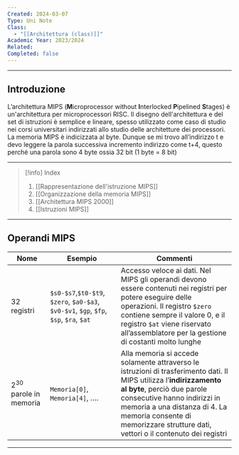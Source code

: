 ```yaml
---
Created: 2024-03-07
Type: Uni Note
Class:
  - "[[Architettura (class)]]"
Academic Year: 2023/2024
Related: 
Completed: false
---
```

---

## Introduzione
L’architettura MIPS (**M**icroprocessor without **I**nterlocked **P**ipelined **S**tages) è un'architettura per microprocessori RISC. Il disegno dell'architettura e del set di istruzioni è semplice e lineare, spesso utilizzato come caso di studio nei corsi universitari indirizzati allo studio delle architetture dei processori.
La memoria MIPS è indicizzata al byte. Dunque se mi trovo all’indirizzo t e devo leggere la parola successiva incremento indirizzo come t+4, questo perché una parola sono 4 byte ossia 32 bit (1 byte = 8 bit)

---

>[!info] Index
>1. [[Rappresentazione dell'istruzione MIPS]]
>2. [[Organizzazione della memoria MIPS]]
>3. [[Architettura MIPS 2000]]
>4. [[Istruzioni MIPS]]

---
## Operandi MIPS

| Nome                       | Esempio                                                                               | Commenti                                                                                                                                                                                                                                                                                             |
| -------------------------- | ------------------------------------------------------------------------------------- | ---------------------------------------------------------------------------------------------------------------------------------------------------------------------------------------------------------------------------------------------------------------------------------------------------- |
| 32 registri                | `$s0-$s7`,`$t0-$t9`, `$zero`, `$a0-$a3`, `$v0-$v1`, `$gp`, `$fp`, `$sp`, `$ra`, `$at` | Accesso veloce ai dati. Nel MIPS gli operandi devono essere contenuti nei registri per potere eseguire delle operazioni. Il registro `$zero` contiene sempre il valore 0, e il registro `$at` viene riservato all’assemblatore per la gestione di costanti molto lunghe                              |
| $2^{30}$ parole in memoria | `Memoria[0]`, `Memoria[4]`, ….                                                        | Alla memoria si accede solamente attraverso le istruzioni di trasferimento dati. Il MIPS utilizza l’**indirizzamento al byte**, perciò due parole consecutive hanno indirizzi in memoria a una distanza di 4. La memoria consente di memorizzare strutture dati, vettori o il contenuto dei registri |

---


